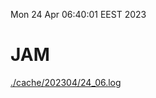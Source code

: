 Mon 24 Apr 06:40:01 EEST 2023
# JAM
<a href='./cache/202304/24_06.log'>./cache/202304/24_06.log</a>

